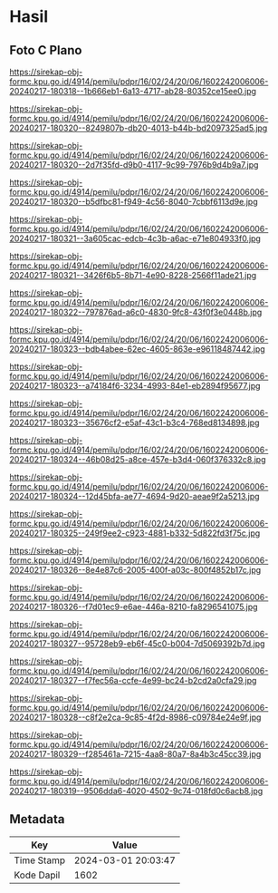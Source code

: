 # Hasil

## Foto C Plano

https://sirekap-obj-formc.kpu.go.id/4914/pemilu/pdpr/16/02/24/20/06/1602242006006-20240217-180318--1b666eb1-6a13-4717-ab28-80352ce15ee0.jpg

https://sirekap-obj-formc.kpu.go.id/4914/pemilu/pdpr/16/02/24/20/06/1602242006006-20240217-180320--8249807b-db20-4013-b44b-bd2097325ad5.jpg

https://sirekap-obj-formc.kpu.go.id/4914/pemilu/pdpr/16/02/24/20/06/1602242006006-20240217-180320--2d7f35fd-d9b0-4117-9c99-7976b9d4b9a7.jpg

https://sirekap-obj-formc.kpu.go.id/4914/pemilu/pdpr/16/02/24/20/06/1602242006006-20240217-180320--b5dfbc81-f949-4c56-8040-7cbbf6113d9e.jpg

https://sirekap-obj-formc.kpu.go.id/4914/pemilu/pdpr/16/02/24/20/06/1602242006006-20240217-180321--3a605cac-edcb-4c3b-a6ac-e71e804933f0.jpg

https://sirekap-obj-formc.kpu.go.id/4914/pemilu/pdpr/16/02/24/20/06/1602242006006-20240217-180321--3426f6b5-8b71-4e90-8228-2566f11ade21.jpg

https://sirekap-obj-formc.kpu.go.id/4914/pemilu/pdpr/16/02/24/20/06/1602242006006-20240217-180322--797876ad-a6c0-4830-9fc8-43f0f3e0448b.jpg

https://sirekap-obj-formc.kpu.go.id/4914/pemilu/pdpr/16/02/24/20/06/1602242006006-20240217-180323--bdb4abee-62ec-4605-863e-e96118487442.jpg

https://sirekap-obj-formc.kpu.go.id/4914/pemilu/pdpr/16/02/24/20/06/1602242006006-20240217-180323--a74184f6-3234-4993-84e1-eb2894f95677.jpg

https://sirekap-obj-formc.kpu.go.id/4914/pemilu/pdpr/16/02/24/20/06/1602242006006-20240217-180323--35676cf2-e5af-43c1-b3c4-768ed8134898.jpg

https://sirekap-obj-formc.kpu.go.id/4914/pemilu/pdpr/16/02/24/20/06/1602242006006-20240217-180324--46b08d25-a8ce-457e-b3d4-060f376332c8.jpg

https://sirekap-obj-formc.kpu.go.id/4914/pemilu/pdpr/16/02/24/20/06/1602242006006-20240217-180324--12d45bfa-ae77-4694-9d20-aeae9f2a5213.jpg

https://sirekap-obj-formc.kpu.go.id/4914/pemilu/pdpr/16/02/24/20/06/1602242006006-20240217-180325--249f9ee2-c923-4881-b332-5d822fd3f75c.jpg

https://sirekap-obj-formc.kpu.go.id/4914/pemilu/pdpr/16/02/24/20/06/1602242006006-20240217-180326--8e4e87c6-2005-400f-a03c-800f4852b17c.jpg

https://sirekap-obj-formc.kpu.go.id/4914/pemilu/pdpr/16/02/24/20/06/1602242006006-20240217-180326--f7d01ec9-e6ae-446a-8210-fa8296541075.jpg

https://sirekap-obj-formc.kpu.go.id/4914/pemilu/pdpr/16/02/24/20/06/1602242006006-20240217-180327--95728eb9-eb6f-45c0-b004-7d5069392b7d.jpg

https://sirekap-obj-formc.kpu.go.id/4914/pemilu/pdpr/16/02/24/20/06/1602242006006-20240217-180327--f7fec56a-ccfe-4e99-bc24-b2cd2a0cfa29.jpg

https://sirekap-obj-formc.kpu.go.id/4914/pemilu/pdpr/16/02/24/20/06/1602242006006-20240217-180328--c8f2e2ca-9c85-4f2d-8986-c09784e24e9f.jpg

https://sirekap-obj-formc.kpu.go.id/4914/pemilu/pdpr/16/02/24/20/06/1602242006006-20240217-180329--f285461a-7215-4aa8-80a7-8a4b3c45cc39.jpg

https://sirekap-obj-formc.kpu.go.id/4914/pemilu/pdpr/16/02/24/20/06/1602242006006-20240217-180319--9506dda6-4020-4502-9c74-018fd0c6acb8.jpg


## Metadata

| Key        | Value               |
| ---------- | ------------------- |
| Time Stamp | 2024-03-01 20:03:47 |
| Kode Dapil | 1602                |



